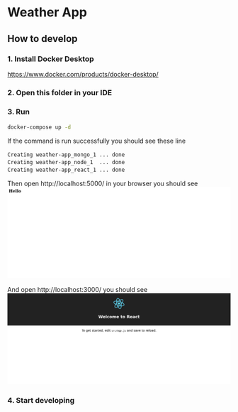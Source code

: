 # Weather App

## How to develop

### 1. Install Docker Desktop
https://www.docker.com/products/docker-desktop/

### 2. Open this folder in your IDE

### 3. Run
```bash
docker-compose up -d
```

If the command is run successfully you should see these line
```bash
Creating weather-app_mongo_1 ... done
Creating weather-app_node_1  ... done
Creating weather-app_react_1 ... done
```
Then open http://localhost:5000/ in your browser you should see
![localhost5000](/media/localhost5000.png)

And open http://localhost:3000/ you should see
![localhost3000](/media/localhost3000.png)

### 4. Start developing